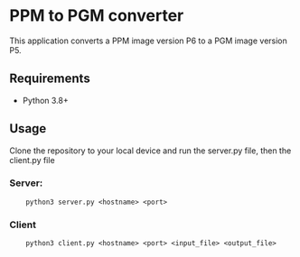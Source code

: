 # PPM to PGM converter

This application converts a PPM image version P6 to a PGM image version P5.

## Requirements

- Python 3.8+

## Usage

Clone the repository to your local device and run the server.py file, then the client.py file

### Server:

```
    python3 server.py <hostname> <port>
```

### Client

```
    python3 client.py <hostname> <port> <input_file> <output_file>
```
